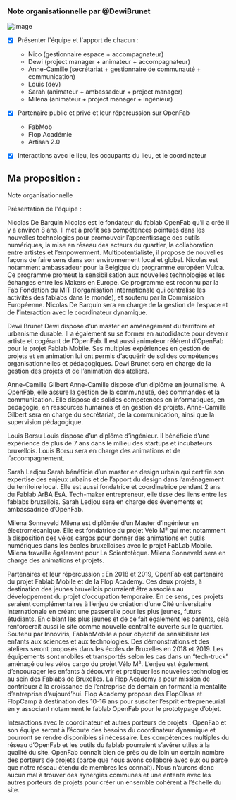 ### Note organisationnelle par @DewiBrunet

![image](https://user-images.githubusercontent.com/25099826/41981413-25d5ce8a-7a29-11e8-820e-e109696dc764.png)

- [x] Présenter l'équipe et l'apport de chacun :
    - Nico (gestionnaire espace + accompagnateur)
    - Dewi (project manager + animateur + accompagnateur)
    - Anne-Camille (secrétariat + gestionnaire de communauté + communication)
    - Louis (dev)
    - Sarah (animateur + ambassadeur + project manager)
    - Milena (animateur + project manager + ingénieur)
- [x] Partenaire public et privé et leur répercussion sur OpenFab
   - FabMob
   - Flop Académie
   - Artisan 2.0

- [x] Interactions avec le lieu, les occupants du lieu, et le coordinateur


## Ma proposition :

Note organisationnelle

Présentation de l'équipe :

Nicolas De Barquin
Nicolas est le fondateur du fablab OpenFab qu’il a créé il y a environ 8 ans. Il met à profit ses compétences pointues dans les nouvelles technologies pour promouvoir l’apprentissage des outils numériques, la mise en réseau des acteurs du quartier, la collaboration entre artistes et l’empowerment. Multipotentialiste, il propose de nouvelles façons de faire sens dans son environnement local et global. Nicolas est notamment ambassadeur pour la Belgique du programme européen Vulca. Ce programme promeut la sensibilisation aux nouvelles technologies et les échanges entre les Makers en Europe. Ce programme est reconnu par la Fab Fondation du MIT (l’organisation internationale qui centralise les activités des fablabs dans le monde), et soutenu par la Commission Européenne.
Nicolas De Barquin sera en charge de la gestion de l’espace et de l’interaction avec le coordinateur dynamique.

Dewi Brunet
Dewi dispose d’un master en aménagement du territoire et urbanisme durable. Il a également su se former en autodidacte pour devenir artiste et cogérant de l’OpenFab. Il est aussi animateur référent d’OpenFab pour le projet Fablab Mobile. Ses multiples expériences en gestion de projets et en animation lui ont permis d’acquérir de solides compétences organisationnelles et pédagogiques.
Dewi Brunet sera en charge de la gestion des projets et de l’animation des ateliers.

Anne-Camille Gilbert
Anne-Camille dispose d’un diplôme en journalisme. A OpenFab, elle assure la gestion de la communauté, des commandes et la communication. Elle dispose de solides compétences en informatiques, en pédagogie, en ressources humaines et en gestion de projets.
Anne-Camille Gilbert sera en charge du secrétariat, de la communication, ainsi que la supervision pédagogique.

Louis Borsu
Louis dispose d’un diplôme d’ingénieur. Il bénéficie d’une expérience de plus de 7 ans dans le milieu des startups et incubateurs bruxellois.
Louis Borsu sera en charge des animations et de l’accompagnement.

Sarah Ledjou
Sarah bénéficie d’un master en design urbain qui certifie son expertise des enjeux urbains et de l’apport du design dans l’aménagement du territoire local. Elle est aussi fondatrice et coordinatrice pendant 2 ans du Fablab ArBA EsA. Tech-maker entrepreneur, elle tisse des liens entre les fablabs bruxellois.
Sarah Ledjou sera en charge des évènements et ambassadrice d’OpenFab.

Milena Sonneveld
Milena est diplômée d’un Master d’ingénieur en électromécanique. Elle est fondatrice du projet Vélo M² qui met notamment à disposition des vélos cargos pour donner des animations en outils numériques dans les écoles bruxelloises avec le projet FabLab Mobile. Milena travaille également pour La Scientotèque.
Milena Sonneveld sera en charge des animations et projets.


Partenaires et leur répercussion :
En 2018 et 2019, OpenFab est partenaire du projet Fablab Mobile et de la Flop Academy. Ces deux projets, à destination des jeunes bruxellois pourraient être associés au développement du projet d’occupation temporaire. En ce sens, ces projets seraient complémentaires à l’enjeu de création d’une Cité universitaire internationale en créant une passerelle pour les plus jeunes, futurs étudiants. En ciblant les plus jeunes et de ce fait également les parents, cela renforcerait aussi le site comme nouvelle centralité ouverte sur le quartier.
Soutenu par Innoviris, FablabMobile a pour objectif de sensibiliser les enfants aux sciences et aux technologies. Des démonstrations et des ateliers seront proposés dans les écoles de Bruxelles en 2018 et 2019. Les équipements sont mobiles et transportés selon les cas dans un “tech-truck” aménagé ou les vélos cargo du projet Vélo M². L’enjeu est également d’encourager les enfants à découvrir et pratiquer les nouvelles technologies au sein des Fablabs de Bruxelles.
La Flop Academy a pour mission de contribuer à la croissance de l’entreprise de demain en formant la mentalité d’entreprise d’aujourd’hui. Flop Academy propose des FlopClass et FlopCamp à destination des 10-16 ans pour susciter l’esprit entrepreneurial en y associant notamment le fablab OpenFab pour le prototypage d’objet.

Interactions avec le coordinateur et autres porteurs de projets :
OpenFab et son équipe seront à l’écoute des besoins du coordinateur dynamique et pourront se rendre disponibles si nécessaire. Les compétences multiples du réseau d’OpenFab et les outils du fablab pourraient s’avérer utiles à la qualité du site.
 OpenFab connaît bien de près ou de loin un certain nombre des porteurs de projets (parce que nous avons collaboré avec eux ou parce que notre réseau étendu de membres les connaît). Nous n’aurons donc aucun mal à trouver des synergies communes et une entente avec les autres porteurs de projets pour créer un ensemble cohérent à l’échelle du site.
